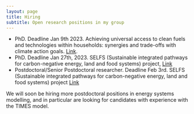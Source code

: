 ```yaml
---
layout: page
title: Hiring
subtitle: Open research positions in my group
---
```


- PhD. Deadline Jan 9th 2023. Achieving universal access to clean fuels and technologies within households: synergies and trade-offs with climate action goals. [Link](https://www.marei.ie/ph-d-scholarship-with-professor-hannah-daly/).
- PhD. Deadline Jan 27th, 2023. SELFS (Sustainable integrated pathways for carbon-negative energy, land and food systems) project, [Link](https://www.ucc.ie/en/hr/vacancies/research/full-details-1651756-en.html)
- Postdoctoral/Senior Postdoctoral researcher. Deadline Feb 3rd. SELFS (Sustainable integrated pathways for carbon-negative energy, land and food systems) project [Link](https://my.corehr.com/pls/uccrecruit/erq_jobspec_version_4.jobspec?p_id=063071)

We will soon be hiring more postdoctoral positions in energy systems modelling, and in particular are looking for candidates with experience with the TIMES model. 
